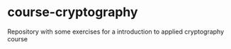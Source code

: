 # course-cryptography
Repository with some exercises for a introduction to applied cryptography course
